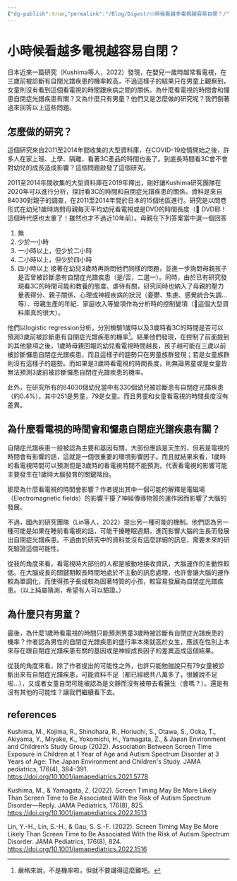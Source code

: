 ```yaml
---
{"dg-publish":true,"permalink":"/Blog/Digest/小時候看越多電視越容易自閉？/","title":"小時候看越多電視越容易自閉？","tags":["blog","autism"],"created":"2022-10-10","updated":""}
---
```



# 小時候看越多電視越容易自閉？

日本近來一篇研究（Kushima等人，2022）發現，在嬰兒一歲時越常看電視，在三歲前被診斷有自閉光譜疾患的機率較高，不過這樣子的結果只在男童上觀察到，女童則沒有看到這個看電視的時間跟疾病之間的關係。為什麼看電視的時間會和㦬患自閉症光譜疾患有關？又為什麼只有男童？他們又是怎麼做的研究呢？我們倒著過來回答以上這些問題。

## 怎麼做的研究？

這個研究來自2011至2014年間收集的大型資料庫，在COVID-19疫情開始之後，許多人在家上班、上學、隔離，看著3C產品的時間也長了。到底長時間看3C會不會對幼兒的成長造成影響？這個問題啟發了這個研究。

2011至2014年間收集的大型資料庫在2019年釋出，剛好讓Kushima研究團隊在2020年可以進行分析，探討看3C的時間和自閉症光譜疾患的關係。資料是來自84030對親子的調查，在2011至2014年間於日本的15個地區進行。研究是以問卷形式在幼兒1歲時詢問母親每天平均幼兒看電視或是DVD的時間長度（🙂 DVD耶！這個時代感也太重了！雖然也才不過近10年前）。母親在下列答案當中選一個回答
1. 無
2. 少於一小時
3. 一小時以上，但少於二小時
4. 二小時以上，但少於四小時
5. 四小時以上
接著在幼兒3歲時再詢問他們同樣的問題，並進一步詢問母親孩子是否曾被診斷患有自閉症光譜疾患（是/否，二選一）。同時，由於已有研究發現看3C的時間可能和教養的態度、虐待有關，研究同時也納入了母親的壓力量表得分、親子關係、心理或神經疾病的狀況（憂鬱、焦慮、感覺統合失調…等）、母親生產的年紀、家庭收入等變項作為分析時的控制變項（🙂這個大型資料庫真的很大）。

他們以logistic regression分析，分別檢驗1歲時以及3歲時看3C的時間是否可以預測3歲前被診斷患有自閉症光譜疾患的機率[^1]。結果他們發現，在控制了前面提到的其他變項之後，1歲時母親回報的幼兒看電視時間越長，孩子越可能在三歲以前被診斷㦬患自閉症光譜疾患，而且這樣子的趨勢只在男童族群發現；若是女童族群則沒有這樣子的趨勢。而如果是3歲時看電視的時間長度，則無論男童或是女童皆無法預測3歲前被診斷㦬患自閉症光譜疾患的機率。

此外，在研究所有的84030個幼兒當中有330個幼兒被診斷患有自閉症光譜疾患（約0.4%），其中251是男童，79是女童。而且男童和女童看電視的時間長度沒有差異。

## 為什麼看電視的時間會和㦬患自閉症光譜疾患有關？

自閉症光譜疾患一般被認為主要和基因有關，大部份應該是天生的，但若是電視的時間會有影響的話，這就是一個很重要的環境影響因子。而且就結果來看，1歲時的看電視時間可以預測但是3歲時的看電視時間不能預測，代表看電視的影響可能主要發生在1歲時大腦發育的關鍵階段。

那麼為什麼看電視的時間會影響？作者提出其中一個可能的解釋是電磁場（Electromagnetic fields）的影響干擾了神經傳導物質的運作因而影響了大腦的發展。

不過，國內的研究團隊（Lin等人，2022）提出另一種可能的機制。他們認為另一種可能是如果在睡前看電視的話，可能干擾睡眠週期，進而影響大腦的生長而發展出自閉症光譜疾患。不過由於研究中的資料並沒有這麼詳細的訊息，需要未來的研究驗證這個可能性。

從我的角度來看，看電視時大部份的人都是被動地接收資訊，大腦運作的主動性較低。在大腦成長的關鍵期較長時間地處於不主動的訊息處理，也許會讓大腦的運作較為單調化，而使得孩子長成較為固著特質的小孩，較容易發展為自閉症光譜疾患。（以上純屬猜測，希望有人可以驗證。）

## 為什麼只有男童？

最後，為什麼1歲時看電視的時間只能預測男童3歲時被診斷有自閉症光譜疾患的機率？作者認為男性的自閉症光譜疾患的盛行率本來就高於女生，應該在性別上本來存在跟自閉症光譜疾患有關的基因或是神經成長因子的差異造成這個結果。

從我的角度來看，除了作者提出的可能性之外，也許只能勉強說只有79女童被診斷出來有自閉症光譜疾患，可能資料不足（都已經總共八萬多了，很難說不足啦…），又或者女童自閉可能被認為是文靜而沒有被帶去看醫生（會嗎？）。還是有沒有其他的可能性？讓我們繼續看下去。

## references

Kushima, M., Kojima, R., Shinohara, R., Horiuchi, S., Otawa, S., Ooka, T., Akiyama, Y., Miyake, K., Yokomichi, H., Yamagata, Z., & Japan Environment and Children’s Study Group (2022). Association Between Screen Time Exposure in Children at 1 Year of Age and Autism Spectrum Disorder at 3 Years of Age: The Japan Environment and Children's Study. JAMA pediatrics, 176(4), 384–391. https://doi.org/10.1001/jamapediatrics.2021.5778

Kushima, M., & Yamagata, Z. (2022). Screen Timing May Be More Likely Than Screen Time to Be Associated With the Risk of Autism Spectrum Disorder—Reply. JAMA Pediatrics, 176(8), 825. https://doi.org/10.1001/jamapediatrics.2022.1513

Lin, Y.-H., Lin, S.-H., & Gau, S. S.-F. (2022). Screen Timing May Be More Likely Than Screen Time to Be Associated With the Risk of Autism Spectrum Disorder. JAMA Pediatrics, 176(8), 824. https://doi.org/10.1001/jamapediatrics.2022.1516

[^1]: 嚴格來說，不是機率啦，但就不要講得這麼難吧。